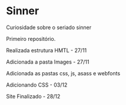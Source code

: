 # Sinner
 Curiosidade sobre o seriado sinner

Primeiro repositório.

Realizada estrutura HMTL - 27/11  

Adicionada a pasta Images - 27/11

Adicionada as pastas css, js, asass e webfonts

Adicionando CSS - 03/12

Site Finalizado -  28/12
